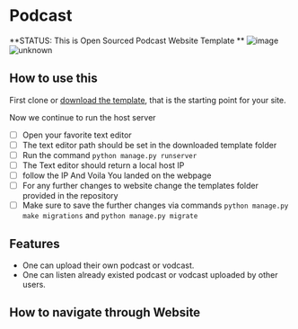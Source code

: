 # Podcast

**STATUS: This is Open Sourced Podcast Website Template **
![image](https://user-images.githubusercontent.com/76595496/123920376-80e01d80-d9a3-11eb-90cf-dff6caef6828.png)
![unknown](https://user-images.githubusercontent.com/79148315/123927675-b5a3a300-d9aa-11eb-9f7b-89b5003111a2.png)







## How to use this

First clone or [download the template](git@github.com:harshp77/Internship-Website-.git), that is the starting point for your site.

Now we continue to run the host server

 - [ ] Open your favorite text editor 
 - [ ] The text editor path should be set in the downloaded template folder
 - [ ] Run the command ``` python manage.py runserver ```
 - [ ] The Text editor should return a local host IP
 - [ ] follow the IP And Voila You landed on the webpage
 - [ ] For any further changes to website change the templates folder provided in the repository
 - [ ] Make sure to save the further changes via commands ``` python manage.py make migrations ``` and ``` python manage.py migrate ```
  
## Features
- One can upload their own podcast or vodcast.
- One can listen already existed podcast or vodcast uploaded by other users.

## How to navigate through Website
